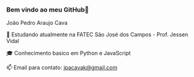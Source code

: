 ### Bem vindo ao meu GitHub👋
João Pedro Araujo Cava

🌱 Estudando atualmente na FATEC São José dos Campos - Prof. Jessen Vidal

🎓 Conhecimento basico em Python e JavaScript

📫 Email para contato: jpacavak@gmail.com

